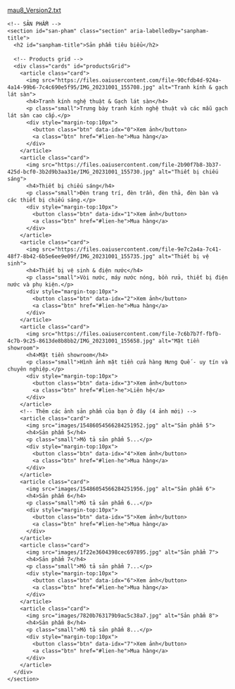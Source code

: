 [mau8_Version2.txt](https://github.com/user-attachments/files/23147612/mau8_Version2.txt)
<!-- ... (phần đầu giữ nguyên như bạn đã gửi) ... -->
    <!-- SẢN PHẨM -->
    <section id="san-pham" class="section" aria-labelledby="sanpham-title">
      <h2 id="sanpham-title">Sản phẩm tiêu biểu</h2>

      <!-- Products grid -->
      <div class="cards" id="productsGrid">
        <article class="card">
          <img src="https://files.oaiusercontent.com/file-90cfdb4d-924a-4a14-99b6-7c4c690e5f95/IMG_20231001_155708.jpg" alt="Tranh kính & gạch lát sàn">
          <h4>Tranh kính nghệ thuật & Gạch lát sàn</h4>
          <p class="small">Trưng bày tranh kính nghệ thuật và các mẫu gạch lát sàn cao cấp.</p>
          <div style="margin-top:10px">
            <button class="btn" data-idx="0">Xem ảnh</button>
            <a class="btn" href="#lien-he">Mua hàng</a>
          </div>
        </article>
        <article class="card">
          <img src="https://files.oaiusercontent.com/file-2b90f7b8-3b37-425d-bcf0-3b2d9b3aa31e/IMG_20231001_155730.jpg" alt="Thiết bị chiếu sáng">
          <h4>Thiết bị chiếu sáng</h4>
          <p class="small">Đèn trang trí, đèn trần, đèn thả, đèn bàn và các thiết bị chiếu sáng.</p>
          <div style="margin-top:10px">
            <button class="btn" data-idx="1">Xem ảnh</button>
            <a class="btn" href="#lien-he">Mua hàng</a>
          </div>
        </article>
        <article class="card">
          <img src="https://files.oaiusercontent.com/file-9e7c2a4a-7c41-48f7-8b42-6b5e6ee9e09f/IMG_20231001_155735.jpg" alt="Thiết bị vệ sinh">
          <h4>Thiết bị vệ sinh & điện nước</h4>
          <p class="small">Vòi nước, máy nước nóng, bồn rửa, thiết bị điện nước và phụ kiện.</p>
          <div style="margin-top:10px">
            <button class="btn" data-idx="2">Xem ảnh</button>
            <a class="btn" href="#lien-he">Mua hàng</a>
          </div>
        </article>
        <article class="card">
          <img src="https://files.oaiusercontent.com/file-7c6b7b7f-fbfb-4c7b-9c25-8613de8b8bb2/IMG_20231001_155658.jpg" alt="Mặt tiền showroom">
          <h4>Mặt tiền showroom</h4>
          <p class="small">Hình ảnh mặt tiền cửa hàng Hưng Quế - uy tín và chuyên nghiệp.</p>
          <div style="margin-top:10px">
            <button class="btn" data-idx="3">Xem ảnh</button>
            <a class="btn" href="#lien-he">Liên hệ</a>
          </div>
        </article>
        <!-- Thêm các ảnh sản phẩm của bạn ở đây (4 ảnh mới) -->
        <article class="card">
          <img src="images/15486054566284251952.jpg" alt="Sản phẩm 5">
          <h4>Sản phẩm 5</h4>
          <p class="small">Mô tả sản phẩm 5...</p>
          <div style="margin-top:10px">
            <button class="btn" data-idx="4">Xem ảnh</button>
            <a class="btn" href="#lien-he">Mua hàng</a>
          </div>
        </article>
        <article class="card">
          <img src="images/15486054566284251956.jpg" alt="Sản phẩm 6">
          <h4>Sản phẩm 6</h4>
          <p class="small">Mô tả sản phẩm 6...</p>
          <div style="margin-top:10px">
            <button class="btn" data-idx="5">Xem ảnh</button>
            <a class="btn" href="#lien-he">Mua hàng</a>
          </div>
        </article>
        <article class="card">
          <img src="images/1f22e3604398cec697895.jpg" alt="Sản phẩm 7">
          <h4>Sản phẩm 7</h4>
          <p class="small">Mô tả sản phẩm 7...</p>
          <div style="margin-top:10px">
            <button class="btn" data-idx="6">Xem ảnh</button>
            <a class="btn" href="#lien-he">Mua hàng</a>
          </div>
        </article>
        <article class="card">
          <img src="images/7820b763179b9ac5c38a7.jpg" alt="Sản phẩm 8">
          <h4>Sản phẩm 8</h4>
          <p class="small">Mô tả sản phẩm 8...</p>
          <div style="margin-top:10px">
            <button class="btn" data-idx="7">Xem ảnh</button>
            <a class="btn" href="#lien-he">Mua hàng</a>
          </div>
        </article>
      </div>
    </section>
<!-- ... (phần tiếp theo giữ nguyên như bạn gửi) ... -->

  <script>
    (function(){
      // Cookie banner
      var cookieBanner = document.getElementById('cookieBanner');
      var accept = document.getElementById('acceptCookies');
      if(localStorage.getItem('hq_cookies')==='1') cookieBanner.style.display='none';
      if(accept) accept.addEventListener('click', function(){ localStorage.setItem('hq_cookies','1'); cookieBanner.style.display='none'; });

      // Images array used by lightbox. Indices must match buttons' data-idx.
      var images = [
        {src:"https://files.oaiusercontent.com/file-90cfdb4d-924a-4a14-99b6-7c4c690e5f95/IMG_20231001_155708.jpg", caption:"Tranh kính nghệ thuật & Gạch lát sàn"},
        {src:"https://files.oaiusercontent.com/file-2b90f7b8-3b37-425d-bcf0-3b2d9b3aa31e/IMG_20231001_155730.jpg", caption:"Thiết bị chiếu sáng"},
        {src:"https://files.oaiusercontent.com/file-9e7c2a4a-7c41-48f7-8b42-6b5e6ee9e09f/IMG_20231001_155735.jpg", caption:"Thiết bị vệ sinh & điện nước"},
        {src:"https://files.oaiusercontent.com/file-7c6b7b7f-fbfb-4c7b-9c25-8613de8b8bb2/IMG_20231001_155658.jpg", caption:"Mặt tiền showroom Hưng Quế"},
        // Thêm ảnh mới của bạn
        {src:"images/15486054566284251952.jpg", caption:"Sản phẩm 5"},
        {src:"images/15486054566284251956.jpg", caption:"Sản phẩm 6"},
        {src:"images/1f22e3604398cec697895.jpg", caption:"Sản phẩm 7"},
        {src:"images/7820b763179b9ac5c38a7.jpg", caption:"Sản phẩm 8"}
      ];

      // Lightbox handlers
      var productButtons = document.querySelectorAll('button[data-idx]');
      var lightbox = document.getElementById('lightbox');
      var lightboxImg = document.getElementById('lightboxImg');
      var lightboxCaption = document.getElementById('lightboxCaption');
      var lightboxContact = document.getElementById('lightboxContact');

      productButtons.forEach(function(btn){
        btn.addEventListener('click', function(){
          var idx = parseInt(this.getAttribute('data-idx'),10) || 0;
          var img = images[idx] || images[0];
          lightboxImg.src = img.src;
          lightboxCaption.textContent = img.caption;
          lightboxContact.href = "#lien-he";
          lightbox.style.display = 'flex';
          lightbox.setAttribute('aria-hidden','false');
          document.body.style.overflow = 'hidden';
        });
      });

      var closeLightbox = document.getElementById('closeLightbox');
      if(closeLightbox) closeLightbox.addEventListener('click', function(){ lightbox.style.display='none'; lightbox.setAttribute('aria-hidden','true'); document.body.style.overflow=''; });
      if(lightbox) lightbox.addEventListener('click', function(e){ if(e.target===lightbox){ lightbox.style.display='none'; lightbox.setAttribute('aria-hidden','true'); document.body.style.overflow=''; } });

      // Contact form simple handler
      var form = document.getElementById('contactForm');
      if(form) form.addEventListener('submit', function(e){ e.preventDefault(); alert('Cảm ơn bạn! Thông tin đã được gửi.'); form.reset(); });

      // Smooth scroll anchors
      document.querySelectorAll('a[href^="#"]').forEach(function(a){
        a.addEventListener('click', function(e){
          var href = this.getAttribute('href');
          if(href.length>1){ e.preventDefault(); var el = document.querySelector(href); if(el){ el.scrollIntoView({behavior:'smooth',block:'start'}); history.replaceState(null,null,href); } }
        });
      });
    })();
  </script>
<!-- ... phần còn lại giữ nguyên ... -->
